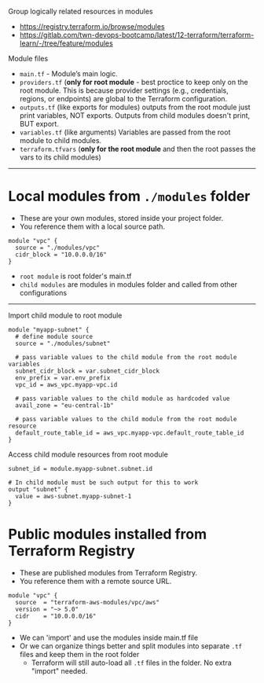 Group logically related resources in modules

- https://registry.terraform.io/browse/modules
- https://gitlab.com/twn-devops-bootcamp/latest/12-terraform/terraform-learn/-/tree/feature/modules

Module files
- `main.tf` - Module’s main logic.
- `providers.tf` (**only for root module** - best proctice to keep only on the root module. This is because provider settings (e.g., credentials, regions, or endpoints) are global to the Terraform configuration.
- `outputs.tf` (like exports for modules) outputs from the root module just print variables, NOT exports.  Outputs from child modules doesn't print, BUT export.
- `variables.tf` (like arguments) Variables are passed from the root module to child modules.
- `terraform.tfvars` (**only for the root module** and then the root passes the vars to its child modules)

---

# Local modules from `./modules` folder

- These are your own modules, stored inside your project folder.
- You reference them with a local source path.

```hcl
module "vpc" {
  source = "./modules/vpc"
  cidr_block = "10.0.0.0/16"
}
```

- `root module` is root folder's main.tf
- `child modules` are modules in modules folder and called from other configurations

---

Import child module to root module

```hcl
module "myapp-subnet" {
  # define module source
  source = "./modules/subnet"

  # pass variable values to the child module from the root module variables
  subnet_cidr_block = var.subnet_cidr_block
  env_prefix = var.env_prefix
  vpc_id = aws_vpc.myapp-vpc.id

  # pass variable values to the child module as hardcoded value
  avail_zone = "eu-central-1b"

  # pass variable values to the child module from the root module resource
  default_route_table_id = aws_vpc.myapp-vpc.default_route_table_id
}
```

Access child module resources from root module
```hcl
subnet_id = module.myapp-subnet.subnet.id

# In child module must be such output for this to work
output "subnet" {
  value = aws-subnet.myapp-subnet-1
}
```

# Public modules installed from Terraform Registry

- These are published modules from Terraform Registry.
- You reference them with a remote source URL.

```hcl
module "vpc" {
  source  = "terraform-aws-modules/vpc/aws"
  version = "~> 5.0"
  cidr    = "10.0.0.0/16"
}
```

- We can 'import' and use the modules inside main.tf file
- Or we can organize things better and split modules into separate `.tf` files and keep them in the root folder
  - Terraform will still auto-load all `.tf` files in the folder. No extra "import" needed.
